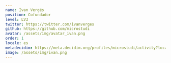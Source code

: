 ```yaml
---
name: Ivan Vergés
position: Cofundador
level: LV3
twitter: https://twitter.com/ivanverges
github: https://github.com/microstudi
avatar: /assets/img/avatar_ivan.png
order: 1
locale: es
metadecidim: https://meta.decidim.org/profiles/microstudi/activity?locale=ca
image: /assets/img/ivan.png
---
```

